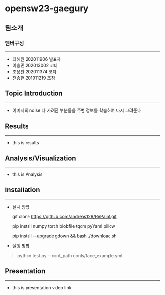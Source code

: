 # opensw23-gaegury  
## 팀소개  
### 멤버구성  
---
- 최해원 202011906 발표자  
- 이승민 202013002 코더  
- 조용찬 202011374 코더  
- 천송현 201911219 조장  


## Topic Introduction  
---
- 이미지의 noise 나 가려진 부분들을 주변 정보를 학습하여 다시 그려준다   
## Results  
---  
- this is results  


## Analysis/Visualization    
---  
- this is Analysis  


## Installation  
---
- 설치 방법

  git clone https://github.com/andreas128/RePaint.git
  
  pip install numpy torch blobfile tqdm pyYaml pillow     

  pip install --upgrade gdown && bash ./download.sh  

- 실행 방법   

> python test.py --conf_path confs/face_example.yml  


## Presentation  
---  
- this is presentation video link  
